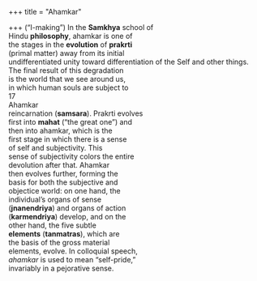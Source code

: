+++
title = "Ahamkar"

+++
(“I-making”) In the **Samkhya** school of  
Hindu **philosophy**, ahamkar is one of  
the stages in the **evolution** of **prakrti**  
(primal matter) away from its initial  
undifferentiated unity toward differentiation of the Self and other things.  
The final result of this degradation  
is the world that we see around us,  
in which human souls are subject to  
17  
Ahamkar  
reincarnation (**samsara**). Prakrti evolves  
first into **mahat** (“the great one”) and  
then into ahamkar, which is the  
first stage in which there is a sense  
of self and subjectivity. This  
sense of subjectivity colors the entire  
devolution after that. Ahamkar  
then evolves further, forming the  
basis for both the subjective and  
objectice world: on one hand, the  
individual’s organs of sense  
(**jnanendriya**) and organs of action  
(**karmendriya**) develop, and on the  
other hand, the five subtle  
**elements** (**tanmatras**), which are  
the basis of the gross material  
elements, evolve. In colloquial speech,  
*ahamkar* is used to mean “self-pride,”  
invariably in a pejorative sense.